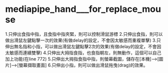 # mediapipe_hand___for_replace_mouse
1.只伸出食指中指，且食指中指夾緊，則可以控制滑鼠游標
2.只伸出食指，則可以做出滑鼠左鍵點擊一次的效果(有做delay的設定，不會因太敏感而重複單擊)
3.只伸出無名指和小指，可以做出滑鼠左鍵點擊2次的效果(有做delay的設定，不會因太敏感而連續雙擊)
4.只伸出大拇指食指，也食指朝左，則無動作，這個可以自己加上功能(在line 772)
5.只伸出大拇指食指中指，則螢幕截圖，儲存在[本機]-->[圖片]-->[螢幕擷取畫面]
6.只伸出小指，則可以做出滑鼠拖曳(drag)的效果。
